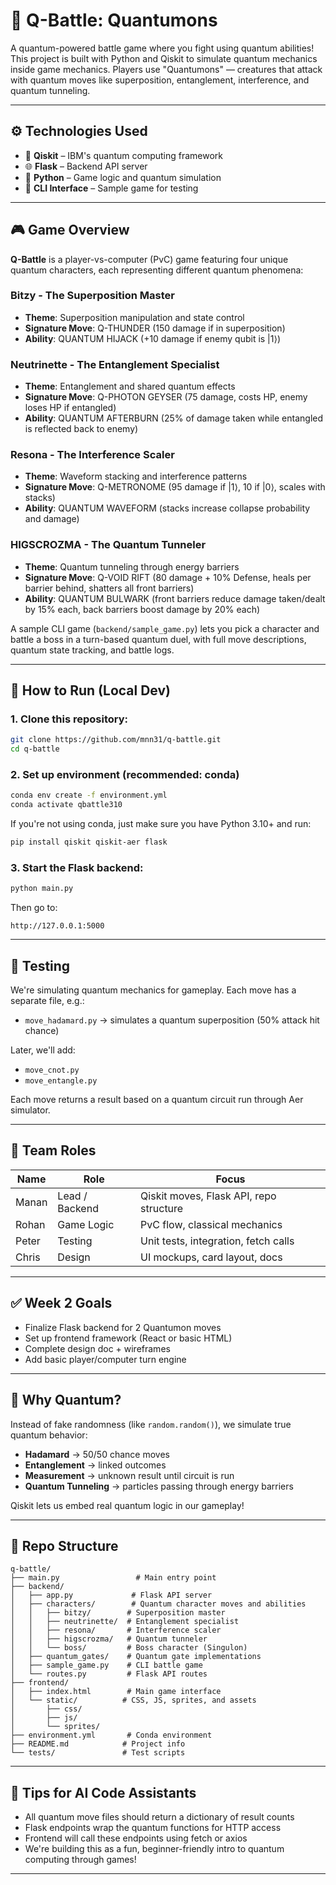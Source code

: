 # 🔮 Q-Battle: Quantumons

A quantum-powered battle game where you fight using quantum abilities! This project is built with Python and Qiskit to simulate quantum mechanics inside game mechanics. Players use "Quantumons" — creatures that attack with quantum moves like superposition, entanglement, interference, and quantum tunneling.

---

## ⚙️ Technologies Used

- 🧠 **Qiskit** – IBM's quantum computing framework
- 🌐 **Flask** – Backend API server
- 🐍 **Python** – Game logic and quantum simulation
- 🎯 **CLI Interface** – Sample game for testing

---

## 🎮 Game Overview

**Q-Battle** is a player-vs-computer (PvC) game featuring four unique quantum characters, each representing different quantum phenomena:

### **Bitzy** - The Superposition Master
- **Theme**: Superposition manipulation and state control
- **Signature Move**: Q-THUNDER (150 damage if in superposition)
- **Ability**: QUANTUM HIJACK (+10 damage if enemy qubit is |1⟩)

### **Neutrinette** - The Entanglement Specialist  
- **Theme**: Entanglement and shared quantum effects
- **Signature Move**: Q-PHOTON GEYSER (75 damage, costs HP, enemy loses HP if entangled)
- **Ability**: QUANTUM AFTERBURN (25% of damage taken while entangled is reflected back to enemy)

### **Resona** - The Interference Scaler
- **Theme**: Waveform stacking and interference patterns
- **Signature Move**: Q-METRONOME (95 damage if |1⟩, 10 if |0⟩, scales with stacks)
- **Ability**: QUANTUM WAVEFORM (stacks increase collapse probability and damage)

### **HIGSCROZMA** - The Quantum Tunneler
- **Theme**: Quantum tunneling through energy barriers
- **Signature Move**: Q-VOID RIFT (80 damage + 10% Defense, heals per barrier behind, shatters all front barriers)
- **Ability**: QUANTUM BULWARK (front barriers reduce damage taken/dealt by 15% each, back barriers boost damage by 20% each)

A sample CLI game (`backend/sample_game.py`) lets you pick a character and battle a boss in a turn-based quantum duel, with full move descriptions, quantum state tracking, and battle logs.

---

## 🚀 How to Run (Local Dev)

### 1. Clone this repository:
```bash
git clone https://github.com/mnn31/q-battle.git
cd q-battle
```

### 2. Set up environment (recommended: conda)
```bash
conda env create -f environment.yml
conda activate qbattle310
```

If you're not using conda, just make sure you have Python 3.10+ and run:
```bash
pip install qiskit qiskit-aer flask
```

### 3. Start the Flask backend:
```bash
python main.py
```
Then go to:
```
http://127.0.0.1:5000
```

---

## 🧪 Testing
We're simulating quantum mechanics for gameplay.
Each move has a separate file, e.g.:

- `move_hadamard.py` → simulates a quantum superposition (50% attack hit chance)

Later, we'll add:
- `move_cnot.py`
- `move_entangle.py`

Each move returns a result based on a quantum circuit run through Aer simulator.

---

## 👥 Team Roles
| Name  | Role         | Focus                                 |
|-------|--------------|---------------------------------------|
| Manan | Lead / Backend | Qiskit moves, Flask API, repo structure |
| Rohan | Game Logic   | PvC flow, classical mechanics         |
| Peter | Testing      | Unit tests, integration, fetch calls  |
| Chris | Design       | UI mockups, card layout, docs         |

---

## ✅ Week 2 Goals
- Finalize Flask backend for 2 Quantumon moves
- Set up frontend framework (React or basic HTML)
- Complete design doc + wireframes
- Add basic player/computer turn engine

---

## 🧠 Why Quantum?
Instead of fake randomness (like `random.random()`), we simulate true quantum behavior:

- **Hadamard** → 50/50 chance moves
- **Entanglement** → linked outcomes
- **Measurement** → unknown result until circuit is run
- **Quantum Tunneling** → particles passing through energy barriers

Qiskit lets us embed real quantum logic in our gameplay!

---

## 📁 Repo Structure
```
q-battle/
├── main.py                 # Main entry point
├── backend/
│   ├── app.py             # Flask API server
│   ├── characters/        # Quantum character moves and abilities
│   │   ├── bitzy/        # Superposition master
│   │   ├── neutrinette/  # Entanglement specialist
│   │   ├── resona/       # Interference scaler
│   │   ├── higscrozma/   # Quantum tunneler
│   │   └── boss/         # Boss character (Singulon)
│   ├── quantum_gates/    # Quantum gate implementations
│   ├── sample_game.py    # CLI battle game
│   └── routes.py         # Flask API routes
├── frontend/
│   ├── index.html        # Main game interface
│   └── static/          # CSS, JS, sprites, and assets
│       ├── css/
│       ├── js/
│       └── sprites/
├── environment.yml       # Conda environment
├── README.md            # Project info
└── tests/               # Test scripts
```

---

## 🤖 Tips for AI Code Assistants
- All quantum move files should return a dictionary of result counts
- Flask endpoints wrap the quantum functions for HTTP access
- Frontend will call these endpoints using fetch or axios
- We're building this as a fun, beginner-friendly intro to quantum computing through games!

---